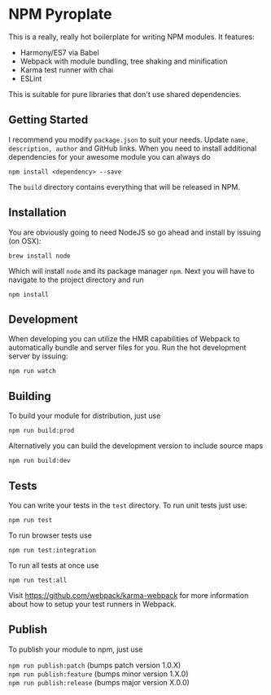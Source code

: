# NPM Pyroplate

This is a really, really hot boilerplate for writing NPM modules. It features:

* Harmony/ES7 via Babel
* Webpack with module bundling, tree shaking and minification
* Karma test runner with chai
* ESLint

This is suitable for pure libraries that don't use shared dependencies.

## Getting Started

I recommend you modify `package.json` to suit your needs. Update `name, description, author` and GitHub links. When you need to install additional dependencies for your awesome module you can always do

`npm install <dependency> --save`

The `build` directory contains everything that will be released in NPM.

## Installation

You are obviously going to need NodeJS so go ahead and install by issuing (on OSX):

`brew install node`

Which will install `node` and its package manager `npm`. Next you will have to navigate to the project directory
and run

`npm install`

## Development

When developing you can utilize the HMR capabilities of Webpack to automatically bundle and server files for you. Run the hot development server by issuing:

`npm run watch`

## Building

To build your module for distribution, just use

`npm run build:prod`

Alternatively you can build the development version to include source maps

`npm run build:dev`

## Tests

You can write your tests in the `test` directory. To run unit tests just use:

`npm run test`

To run browser tests use

`npm run test:integration`

To run all tests at once use

`npm run test:all`

Visit https://github.com/webpack/karma-webpack for more information about how to setup your test runners in Webpack.

## Publish

To publish your module to npm, just use

`npm run publish:patch` (bumps patch version 1.0.X)  
`npm run publish:feature` (bumps minor version 1.X.0)  
`npm run publish:release` (bumps major version X.0.0)  
